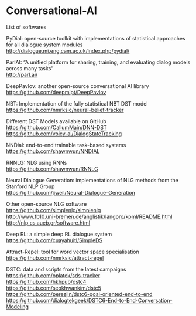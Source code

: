 # Conversational-AI
List of softwares 

PyDial: open-source toolkit with implementations of statistical approaches for all dialogue system modules<br/>
http://dialogue.mi.eng.cam.ac.uk/index.php/pydial/

ParlAI: “A unified platform for sharing, training, and evaluating dialog models across many tasks” <br/>
http://parl.ai/

DeepPavlov: another open-source conversational AI library <br/>
https://github.com/deepmipt/DeepPavlov

NBT: Implementation of the fully statistical NBT DST model <br/>
https://github.com/nmrksic/neural-belief-tracker

Different DST Models available on GitHub <br/>
https://github.com/CallumMain/DNN-DST <br/>
https://github.com/voicy-ai/DialogStateTracking 

NNDial: end-to-end trainable task-based systems <br/>
https://github.com/shawnwun/NNDIAL

RNNLG: NLG using RNNs <br/>
https://github.com/shawnwun/RNNLG

Neural Dialogue Generation: implementations of NLG methods from the Stanford NLP Group <br/>
https://github.com/jiweil/Neural-Dialogue-Generation

Other open-source NLG software <br/>
https://github.com/simplenlg/simplenlg <br/>
http://www.fb10.uni-bremen.de/anglistik/langpro/kpml/README.html <br/>
http://nlp.cs.aueb.gr/software.html

Deep RL: a simple deep RL dialogue system <br/>
https://github.com/cuayahuitl/SimpleDS

Attract-Repel: tool for word vector space specialisation <br/>
https://github.com/nmrksic/attract-repel

DSTC: data and scripts from the latest campaigns <br/>
https://github.com/oplatek/sds-tracker <br/>
https://github.com/hkhpub/dstc4 <br/>
https://github.com/seokhwankim/dstc5 <br/>
https://github.com/perezjln/dstc6-goal-oriented-end-to-end <br/>
https://github.com/dialogtekgeek/DSTC6-End-to-End-Conversation-Modeling
